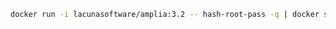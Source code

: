﻿```sh
docker run -i lacunasoftware/amplia:3.2 -- hash-root-pass -q | docker secret create amplia_root_password_hash -
```
